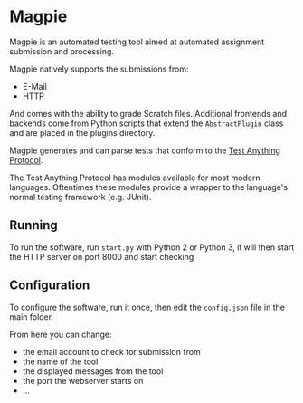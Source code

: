 Magpie
======

Magpie is an automated testing tool aimed at automated assignment submission and
processing. 

Magpie natively supports the submissions from:

* E-Mail
* HTTP

And comes with the ability to grade Scratch files. Additional frontends and 
backends come from Python scripts that extend the `AbstractPlugin` class and
are placed in the plugins directory.

Magpie generates and can parse tests that conform to the 
[Test Anything Protocol](http://en.wikipedia.org/wiki/Test_Anything_Protocol).

The Test Anything Protocol has modules available for most modern languages. 
Oftentimes these modules provide a wrapper to the language's normal testing
framework (e.g. JUnit).

Running
-------

To run the software, run `start.py` with Python 2 or Python 3, it 
will then start the HTTP server on port 8000 and start checking

Configuration
-------------

To configure the software, run it once, then edit the `config.json`
file in the main folder.

From here you can change:

* the email account to check for submission from
* the name of the tool
* the displayed messages from the tool
* the port the webserver starts on
* ...



